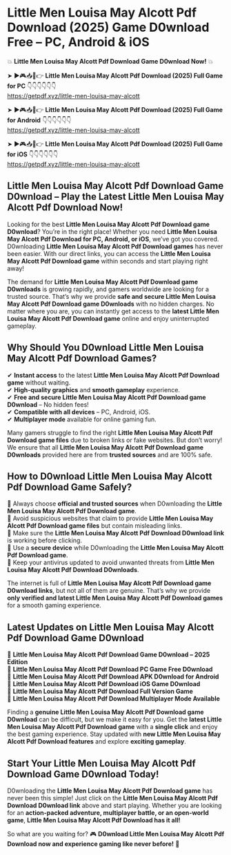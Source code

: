 # Little Men Louisa May Alcott Pdf Download (2025) Game D0wnload Free – PC, Android & iOS

💥 **Little Men Louisa May Alcott Pdf Download Game D0wnload Now!** 💥  

➤ ►🎮📥📱👉 **Little Men Louisa May Alcott Pdf Download (2025) Full Game for PC** 👇👇👇👇👇👇  
https://getpdf.xyz/little-men-louisa-may-alcott  

➤ ►🎮📥📱👉 **Little Men Louisa May Alcott Pdf Download (2025) Full Game for Android** 👇👇👇👇👇👇  
https://getpdf.xyz/little-men-louisa-may-alcott  

➤ ►🎮📥📱👉 **Little Men Louisa May Alcott Pdf Download (2025) Full Game for iOS** 👇👇👇👇👇👇  
https://getpdf.xyz/little-men-louisa-may-alcott  

## Little Men Louisa May Alcott Pdf Download Game D0wnload – Play the Latest Little Men Louisa May Alcott Pdf Download Now!

Looking for the best **Little Men Louisa May Alcott Pdf Download game D0wnload**? You’re in the right place! Whether you need **Little Men Louisa May Alcott Pdf Download for PC, Android, or iOS**, we’ve got you covered. D0wnloading **Little Men Louisa May Alcott Pdf Download games** has never been easier. With our direct links, you can access the **Little Men Louisa May Alcott Pdf Download game** within seconds and start playing right away!  

The demand for **Little Men Louisa May Alcott Pdf Download game D0wnloads** is growing rapidly, and gamers worldwide are looking for a trusted source. That’s why we provide **safe and secure Little Men Louisa May Alcott Pdf Download game D0wnloads** with no hidden charges. No matter where you are, you can instantly get access to the **latest Little Men Louisa May Alcott Pdf Download game** online and enjoy uninterrupted gameplay.  

## **Why Should You D0wnload Little Men Louisa May Alcott Pdf Download Games?**  

✔ **Instant access** to the latest **Little Men Louisa May Alcott Pdf Download game** without waiting.  
✔ **High-quality graphics** and **smooth gameplay** experience.  
✔ **Free and secure Little Men Louisa May Alcott Pdf Download game D0wnload** – No hidden fees!  
✔ **Compatible with all devices** – PC, Android, iOS.  
✔ **Multiplayer mode** available for online gaming fun.  

Many gamers struggle to find the right **Little Men Louisa May Alcott Pdf Download game files** due to broken links or fake websites. But don’t worry! We ensure that all **Little Men Louisa May Alcott Pdf Download game D0wnloads** provided here are from **trusted sources** and are 100% safe.  

## **How to D0wnload Little Men Louisa May Alcott Pdf Download Game Safely?**  

📌 Always choose **official and trusted sources** when D0wnloading the **Little Men Louisa May Alcott Pdf Download game**.  
📌 Avoid suspicious websites that claim to provide **Little Men Louisa May Alcott Pdf Download game files** but contain misleading links.  
📌 Make sure the **Little Men Louisa May Alcott Pdf Download D0wnload link** is working before clicking.  
📌 Use a **secure device** while D0wnloading the **Little Men Louisa May Alcott Pdf Download game**.  
📌 Keep your antivirus updated to avoid unwanted threats from **Little Men Louisa May Alcott Pdf Download D0wnloads**.  

The internet is full of **Little Men Louisa May Alcott Pdf Download game D0wnload links**, but not all of them are genuine. That’s why we provide **only verified and latest Little Men Louisa May Alcott Pdf Download games** for a smooth gaming experience.  

## **Latest Updates on Little Men Louisa May Alcott Pdf Download Game D0wnload**  

🔹 **Little Men Louisa May Alcott Pdf Download Game D0wnload – 2025 Edition**  
🔹 **Little Men Louisa May Alcott Pdf Download PC Game Free D0wnload**  
🔹 **Little Men Louisa May Alcott Pdf Download APK D0wnload for Android**  
🔹 **Little Men Louisa May Alcott Pdf Download iOS Game D0wnload**  
🔹 **Little Men Louisa May Alcott Pdf Download Full Version Game**  
🔹 **Little Men Louisa May Alcott Pdf Download Multiplayer Mode Available**  

Finding a **genuine Little Men Louisa May Alcott Pdf Download game D0wnload** can be difficult, but we make it easy for you. Get the **latest Little Men Louisa May Alcott Pdf Download game** with a **single click** and enjoy the best gaming experience. Stay updated with **new Little Men Louisa May Alcott Pdf Download features** and explore **exciting gameplay**.  

## **Start Your Little Men Louisa May Alcott Pdf Download Game D0wnload Today!**  

D0wnloading the **Little Men Louisa May Alcott Pdf Download game** has never been this simple! Just click on the **Little Men Louisa May Alcott Pdf Download D0wnload link** above and start playing. Whether you are looking for an **action-packed adventure, multiplayer battle, or an open-world game**, **Little Men Louisa May Alcott Pdf Download has it all!**  

So what are you waiting for? 🎮 **D0wnload Little Men Louisa May Alcott Pdf Download now and experience gaming like never before!** 🚀  
